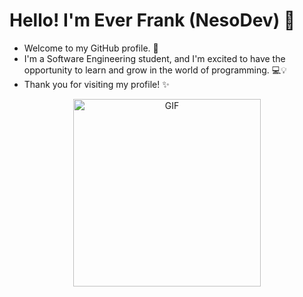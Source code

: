 # Hello! I'm Ever Frank (NesoDev) 👋
- Welcome to my GitHub profile. 🎉
- I'm a Software Engineering student, and I'm excited to have the
  opportunity to learn and grow in the world of programming. 💻💡
- Thank you for visiting my profile! ✨

<p align="center">
  <img src="https://i.pinimg.com/originals/17/28/5f/17285fc448d970cdd53b1b3ba11d7e66.gif" alt="GIF" width="300">
</p>
